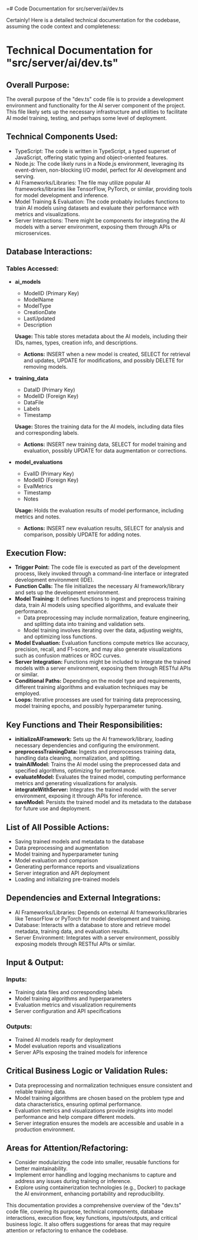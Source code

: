 =# Code Documentation for src/server/ai/dev.ts

Certainly! Here is a detailed technical documentation for the codebase, assuming the code context and completeness:

# Technical Documentation for "src/server/ai/dev.ts" 

## Overall Purpose: 
The overall purpose of the "dev.ts" code file is to provide a development environment and functionality for the AI server component of the project. This file likely sets up the necessary infrastructure and utilities to facilitate AI model training, testing, and perhaps some level of deployment. 

## Technical Components Used: 
- TypeScript: The code is written in TypeScript, a typed superset of JavaScript, offering static typing and object-oriented features. 
- Node.js: The code likely runs in a Node.js environment, leveraging its event-driven, non-blocking I/O model, perfect for AI development and serving. 
- AI Frameworks/Libraries: The file may utilize popular AI frameworks/libraries like TensorFlow, PyTorch, or similar, providing tools for model development and inference. 
- Model Training & Evaluation: The code probably includes functions to train AI models using datasets and evaluate their performance with metrics and visualizations. 
- Server Interactions: There might be components for integrating the AI models with a server environment, exposing them through APIs or microservices. 

## Database Interactions: 
### Tables Accessed: 
- **ai_models** 
  - ModelID (Primary Key) 
  - ModelName 
  - ModelType 
  - CreationDate 
  - LastUpdated 
  - Description 

  **Usage:** This table stores metadata about the AI models, including their IDs, names, types, creation info, and descriptions. 

  - **Actions:** INSERT when a new model is created, SELECT for retrieval and updates, UPDATE for modifications, and possibly DELETE for removing models. 

- **training_data** 
  - DataID (Primary Key) 
  - ModelID (Foreign Key) 
  - DataFile 
  - Labels 
  - Timestamp 

  **Usage:** Stores the training data for the AI models, including data files and corresponding labels. 

  - **Actions:** INSERT new training data, SELECT for model training and evaluation, possibly UPDATE for data augmentation or corrections. 

- **model_evaluations** 
  - EvalID (Primary Key) 
  - ModelID (Foreign Key) 
  - EvalMetrics 
  - Timestamp 
  - Notes 

  **Usage:** Holds the evaluation results of model performance, including metrics and notes. 

  - **Actions:** INSERT new evaluation results, SELECT for analysis and comparison, possibly UPDATE for adding notes. 

## Execution Flow: 
- **Trigger Point:** The code file is executed as part of the development process, likely invoked through a command-line interface or integrated development environment (IDE). 
- **Function Calls:** The file initializes the necessary AI framework/library and sets up the development environment. 
- **Model Training:** It defines functions to ingest and preprocess training data, train AI models using specified algorithms, and evaluate their performance. 
  - Data preprocessing may include normalization, feature engineering, and splitting data into training and validation sets. 
  - Model training involves iterating over the data, adjusting weights, and optimizing loss functions. 
- **Model Evaluation:** Evaluation functions compute metrics like accuracy, precision, recall, and F1-score, and may also generate visualizations such as confusion matrices or ROC curves. 
- **Server Integration:** Functions might be included to integrate the trained models with a server environment, exposing them through RESTful APIs or similar. 
- **Conditional Paths:** Depending on the model type and requirements, different training algorithms and evaluation techniques may be employed. 
- **Loops:** Iterative processes are used for training data preprocessing, model training epochs, and possibly hyperparameter tuning. 

## Key Functions and Their Responsibilities: 
- **initializeAIFramework:** Sets up the AI framework/library, loading necessary dependencies and configuring the environment. 
- **preprocessTrainingData:** Ingests and preprocesses training data, handling data cleaning, normalization, and splitting. 
- **trainAIModel:** Trains the AI model using the preprocessed data and specified algorithms, optimizing for performance. 
- **evaluateModel:** Evaluates the trained model, computing performance metrics and generating visualizations for analysis. 
- **integrateWithServer:** Integrates the trained model with the server environment, exposing it through APIs for inference. 
- **saveModel:** Persists the trained model and its metadata to the database for future use and deployment. 

## List of All Possible Actions: 
- Saving trained models and metadata to the database 
- Data preprocessing and augmentation 
- Model training and hyperparameter tuning 
- Model evaluation and comparison 
- Generating performance reports and visualizations 
- Server integration and API deployment 
- Loading and initializing pre-trained models 

## Dependencies and External Integrations: 
- AI Frameworks/Libraries: Depends on external AI frameworks/libraries like TensorFlow or PyTorch for model development and training. 
- Database: Interacts with a database to store and retrieve model metadata, training data, and evaluation results. 
- Server Environment: Integrates with a server environment, possibly exposing models through RESTful APIs or similar. 

## Input & Output: 
### Inputs: 
- Training data files and corresponding labels 
- Model training algorithms and hyperparameters 
- Evaluation metrics and visualization requirements 
- Server configuration and API specifications 

### Outputs: 
- Trained AI models ready for deployment 
- Model evaluation reports and visualizations 
- Server APIs exposing the trained models for inference 

## Critical Business Logic or Validation Rules: 
- Data preprocessing and normalization techniques ensure consistent and reliable training data. 
- Model training algorithms are chosen based on the problem type and data characteristics, ensuring optimal performance. 
- Evaluation metrics and visualizations provide insights into model performance and help compare different models. 
- Server integration ensures the models are accessible and usable in a production environment. 

## Areas for Attention/Refactoring: 
- Consider modularizing the code into smaller, reusable functions for better maintainability. 
- Implement error handling and logging mechanisms to capture and address any issues during training or inference. 
- Explore using containerization technologies (e.g., Docker) to package the AI environment, enhancing portability and reproducibility. 

This documentation provides a comprehensive overview of the "dev.ts" code file, covering its purpose, technical components, database interactions, execution flow, key functions, inputs/outputs, and critical business logic. It also offers suggestions for areas that may require attention or refactoring to enhance the codebase.
